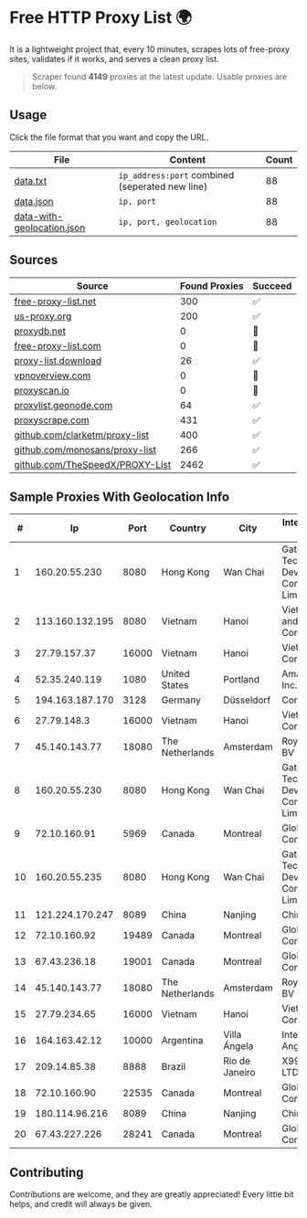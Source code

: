 
# Free HTTP Proxy List 🌍

It is a lightweight project that, every 10 minutes, scrapes lots of free-proxy sites, validates if it works, and serves a clean proxy list.


> Scraper found **4149** proxies at the latest update. Usable proxies are below.

## Usage

Click the file format that you want and copy the URL.


|File|Content|Count|
|----|-------|-----|
|[data.txt](https://raw.githubusercontent.com/themiralay/Proxy-List-World/master/data.txt)|`ip_address:port` combined (seperated new line)|88|
|[data.json](https://raw.githubusercontent.com/themiralay/Proxy-List-World/master/data.json)|`ip, port`|88|
|[data-with-geolocation.json](https://raw.githubusercontent.com/themiralay/Proxy-List-World/master/data-with-geolocation.json)|`ip, port, geolocation`|88|

## Sources

|Source|Found Proxies|Succeed|
|------|-------------|-------|
|[free-proxy-list.net](https://free-proxy-list.net)|300|✅|
|[us-proxy.org](https://www.us-proxy.org)|200|✅|
|[proxydb.net](http://proxydb.net)|0|🚫|
|[free-proxy-list.com](https://free-proxy-list.com/?page=&port=&type%5B%5D=http&type%5B%5D=https&up_time=0&search=Search)|0|🚫|
|[proxy-list.download](https://www.proxy-list.download/HTTP)|26|✅|
|[vpnoverview.com](https://vpnoverview.com/privacy/anonymous-browsing/free-proxy-servers)|0|🚫|
|[proxyscan.io](https://www.proxyscan.io)|0|🚫|
|[proxylist.geonode.com](https://proxylist.geonode.com/api/proxy-list?limit=300&page=1&sort_by=lastChecked&sort_type=desc&protocols=http,https)|64|✅|
|[proxyscrape.com](https://api.proxyscrape.com/v2/?request=displayproxies&protocol=http&timeout=10000&country=all&ssl=all&anonymity=all)|431|✅|
|[github.com/clarketm/proxy-list](https://raw.githubusercontent.com/clarketm/proxy-list/master/proxy-list-raw.txt)|400|✅|
|[github.com/monosans/proxy-list](https://raw.githubusercontent.com/monosans/proxy-list/main/proxies/http.txt)|266|✅|
|[github.com/TheSpeedX/PROXY-List](https://raw.githubusercontent.com/TheSpeedX/PROXY-List/master/http.txt)|2462|✅|


## Sample Proxies With Geolocation Info

|#|Ip|Port|Country|City|Internet Service Provider|
|-|--|----|-------|----|-------------------------|
|1|160.20.55.230|8080|Hong Kong|Wan Chai|Gateway Technology Development Company Limited|
|2|113.160.132.195|8080|Vietnam|Hanoi|VietNam Post and Telecom Corporation|
|3|27.79.157.37|16000|Vietnam|Hanoi|Viettel Corporation|
|4|52.35.240.119|1080|United States|Portland|Amazon.com, Inc.|
|5|194.163.187.170|3128|Germany|Düsseldorf|Contabo GmbH|
|6|27.79.148.3|16000|Vietnam|Hanoi|Viettel Corporation|
|7|45.140.143.77|18080|The Netherlands|Amsterdam|RoyaleHosting BV|
|8|160.20.55.230|8080|Hong Kong|Wan Chai|Gateway Technology Development Company Limited|
|9|72.10.160.91|5969|Canada|Montreal|GloboTech Communications|
|10|160.20.55.235|8080|Hong Kong|Wan Chai|Gateway Technology Development Company Limited|
|11|121.224.170.247|8089|China|Nanjing|China Telecom|
|12|72.10.160.92|19489|Canada|Montreal|GloboTech Communications|
|13|67.43.236.18|19001|Canada|Montreal|GloboTech Communications|
|14|45.140.143.77|18080|The Netherlands|Amsterdam|RoyaleHosting BV|
|15|27.79.234.65|16000|Vietnam|Hanoi|Viettel Corporation|
|16|164.163.42.12|10000|Argentina|Villa Ángela|Interret Villa Angela SRL|
|17|209.14.85.38|8888|Brazil|Rio de Janeiro|X99 INTERNET LTDA.|
|18|72.10.160.90|22535|Canada|Montreal|GloboTech Communications|
|19|180.114.96.216|8089|China|Nanjing|Chinanet|
|20|67.43.227.226|28241|Canada|Montreal|GloboTech Communications|



## Contributing

Contributions are welcome, and they are greatly appreciated! Every
little bit helps, and credit will always be given.

